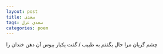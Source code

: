 ```yaml
---
layout: post
title: سعدی
tags: سعدی غزل
categories: poem
---
```


چشم گریان مرا حال بگفتم به طبیب / گفت یکبار ببوس آن دهن خندان را

